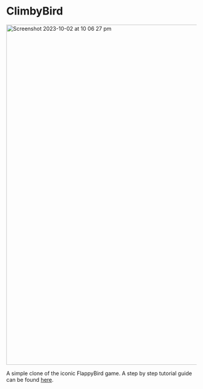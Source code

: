 # ClimbyBird

<img width="901" alt="Screenshot 2023-10-02 at 10 06 27 pm" src="https://github.com/Onwa1kenobi/ClimbyBird/assets/9303920/39116a11-6e4f-416e-acf1-a3fd47160587">

A simple clone of the iconic FlappyBird game. A step by step tutorial guide can be found [here](https://medium.com/@onwa1kenobi/creating-a-flappy-bird-game-in-c-with-splashkit-a7864017616e).
